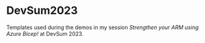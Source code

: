 # DevSum2023

Templates used during the demos in my session *Strengthen your ARM using Azure Bicep!* at DevSum 2023.
